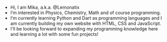 - Hi, I am Mika, a.k.a. @Lemonatix
- I’m interested in Physics, Chemistry, Math and of course programming.
- I’m currently learning Python and Dart as programming languages and I am currently building my own website with HTML, CSS and JavaScript.
- I'll be looking forward to expanding my programming knowledge here and learning a lot with some fun projects!

<!---
Lemonatix/Lemonatix is a ✨ special ✨ repository because its `README.md` (this file) appears on your GitHub profile.
You can click the Preview link to take a look at your changes.
--->
